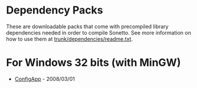 # Dependency Packs #
These are downloadable packs that come with precompiled library dependencies needed in order to compile Sonetto. See more information on how to use them at [trunk/dependencies/readme.txt](http://code.google.com/p/sonetto/source/browse/trunk/dependencies/readme.txt).

# For Windows 32 bits (with MinGW) #
  * [ConfigApp](http://sonetto.googlecode.com/files/ConfigAppDepends-Win32MinGW_20080301.zip) - 2008/03/01